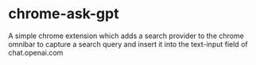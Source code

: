 # chrome-ask-gpt
A simple chrome extension which adds a search provider to the chrome omnibar to capture a search query and insert it into the text-input field of chat.openai.com
